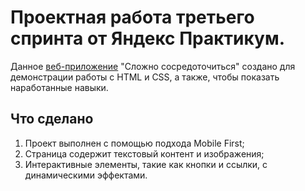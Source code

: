 # Проектная работа третьего спринта от Яндекс Практикум. 
Данное [веб-приложение][def] "Сложно сосредоточиться" создано для демонстрации работы с HTML и CSS, а также, чтобы показать наработанные навыки.

## Что сделано
1. Проект выполнен с помощью подхода Mobile First;
2. Страница содержит текстовый контент и изображения; 
3. Интерактивные элементы, такие как кнопки и ссылки, с динамическими эффектами.

[def]: https://github.com/EkaterinaDeg/slozhno-sosredotochitsya-fd.git